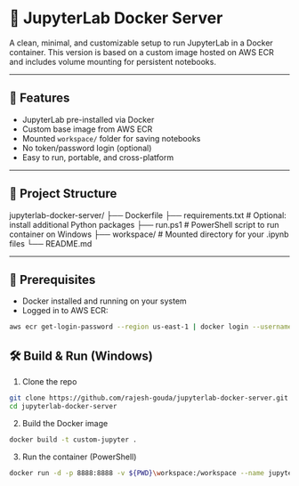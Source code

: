 # 📒 JupyterLab Docker Server

A clean, minimal, and customizable setup to run JupyterLab in a Docker container. This version is based on a custom image hosted on AWS ECR and includes volume mounting for persistent notebooks.

---

## 🚀 Features

- JupyterLab pre-installed via Docker
- Custom base image from AWS ECR
- Mounted `workspace/` folder for saving notebooks
- No token/password login (optional)
- Easy to run, portable, and cross-platform

---

## 📁 Project Structure

jupyterlab-docker-server/
├── Dockerfile
├── requirements.txt # Optional: install additional Python packages
├── run.ps1 # PowerShell script to run container on Windows
├── workspace/ # Mounted directory for your .ipynb files
└── README.md

---

## 🔧 Prerequisites

- Docker installed and running on your system  
- Logged in to AWS ECR:
  
```bash
aws ecr get-login-password --region us-east-1 | docker login --username AWS --password-stdin 050752637092.dkr.ecr.us-east-1.amazonaws.com
```


## 🛠️ Build & Run (Windows)
1. Clone the repo
```bash
git clone https://github.com/rajesh-gouda/jupyterlab-docker-server.git
cd jupyterlab-docker-server
```
2. Build the Docker image
```bash
docker build -t custom-jupyter .
```
3. Run the container (PowerShell)
```bash
docker run -d -p 8888:8888 -v ${PWD}\workspace:/workspace --name jupyterlab custom-jupyter
```